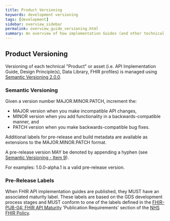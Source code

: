 ```yaml
---
title: Product Versioning
keywords: development versioning
tags: [development]
sidebar: overview_sidebar
permalink: overview_guide_versioning.html
summary: An overview of how implementation Guides (and other technical assets) are versioned.
---
```


## Product Versioning

Versioning of each technical "Product" or asset (i.e. API Implementation Guide, Design Principle(s), Data Library, FHIR profiles) is managed using [Semantic Versioning 2.0.0](https://semver.org/spec/v2.0.0.html).

### Semantic Versioning

Given a version number MAJOR.MINOR.PATCH, increment the:

- MAJOR version when you make incompatible API changes,
- MINOR version when you add functionality in a backwards-compatible manner, and
- PATCH version when you make backwards-compatible bug fixes.

Additional labels for pre-release and build metadata are available as extensions to the MAJOR.MINOR.PATCH format.

A pre-release version MAY be denoted by appending a hyphen (see [Semantic Versioning - Item 9](https://semver.org/spec/v2.0.0.html#spec-item-9)).

For examples: 1.0.0-alpha.1 is a valid pre-release version.

### Pre-Release Labels

When FHIR API implementation guides are published, they MUST have an associated maturity label. These labels are based on the GDS development process stages and MUST conform to one of the labels defined in the [FHIR-PUB-04: FHIR API Maturity](https://nhsconnect.github.io/fhir-policy/publication.html) 'Publication Requirements' section of the [NHS FHIR Policy](https://nhsconnect.github.io/fhir-policy/index.html).

<!-- TODO add more info -->
